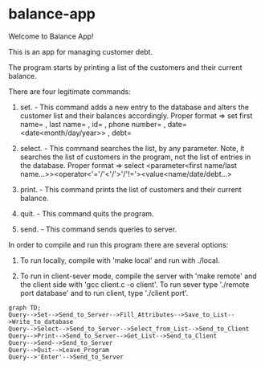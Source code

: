 # balance-app

Welcome to Balance App!

This is an app for managing customer debt.

The program starts by printing a list of the customers and their current balance.

There are four legitimate commands:

1. set. - This command adds a new entry to the database and alters the customer list and their balances accordingly.
  Proper format => set first name=<name> , last name=<name> , id=<id> , phone number=<phone number> , date=<date<month/day/year>> , debt=<debt>

2. select. - This command searches the list, by any parameter. Note, it searches the list of customers in the program, not the list of entries in the database.
  Proper format => select <parameter<first name/last name...>><operator<'='/'<'/'>'/'!='><value<name/date/debt...>

3. print. - This command prints the list of customers and their current balance.

4. quit. - This command quits the program.

5. send. - This command sends queries to server.


In order to compile and run this program there are several options:
  
  1. To run locally, compile with 'make local' and run with ./local.

  2. To run in client-sever mode, compile the server with 'make remote' and the client side with 'gcc client.c -o client'.
     To run sever type './remote port database' and to run client, type './client port'.
  
  ```mermaid
graph TD;
  Query-->Set-->Send_to_Server-->Fill_Attributes-->Save_to_List-->Write_to_database
  Query-->Select-->Send_to_Server-->Select_from_List-->Send_to_Client
  Query-->Print-->Send_to_Server-->Get_List-->Send_to_Client
  Query-->Send-->Send_to_Server
  Query-->Quit-->Leave_Program
  Query-->'Enter'-->Send_to_Server
```
